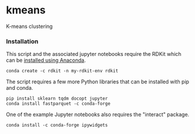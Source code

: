 # kmeans
K-means clustering

### Installation
This script and the associated jupyter notebooks require the RDKit which can be [installed using Anaconda](https://www.rdkit.org/docs/Install.html). 

```shell
conda create -c rdkit -n my-rdkit-env rdkit
```
The script requires a few more Python libraries that can be installed with pip and conda. 

```shell
pip install sklearn tqdm docopt jupyter
conda install fastparquet -c conda-forge
```
One of the example Jupyter notebooks also requires the "interact" package. 
```shell
conda install -c conda-forge ipywidgets
```


